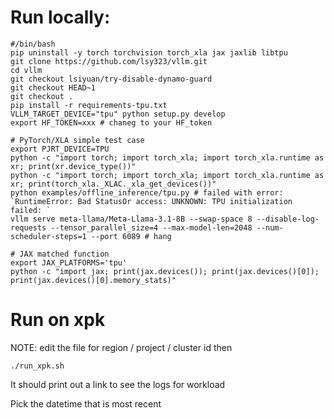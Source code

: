 # Run locally:

```
#/bin/bash
pip uninstall -y torch torchvision torch_xla jax jaxlib libtpu
git clone https://github.com/lsy323/vllm.git
cd vllm
git checkout lsiyuan/try-disable-dynamo-guard
git checkout HEAD~1
git checkout .
pip install -r requirements-tpu.txt
VLLM_TARGET_DEVICE="tpu" python setup.py develop
export HF_TOKEN=xxx # chaneg to your HF_token

# PyTorch/XLA simple test case
export PJRT_DEVICE=TPU
python -c "import torch; import torch_xla; import torch_xla.runtime as xr; print(xr.device_type())"
python -c "import torch; import torch_xla; import torch_xla.runtime as xr; print(torch_xla._XLAC._xla_get_devices())"
python examples/offline_inference/tpu.py # failed with error: `RuntimeError: Bad StatusOr access: UNKNOWN: TPU initialization failed: `
vllm serve meta-llama/Meta-Llama-3.1-8B --swap-space 8 --disable-log-requests --tensor_parallel_size=4 --max-model-len=2048 --num-scheduler-steps=1 --port 6089 # hang

# JAX matched function
export JAX_PLATFORMS='tpu'
python -c "import jax; print(jax.devices()); print(jax.devices()[0]); print(jax.devices()[0].memory_stats)"
```

# Run on xpk

NOTE: edit the file for region / project / cluster id
then

```
./run_xpk.sh
```

It should print out a link to see the logs for workload


Pick the datetime that is most recent
